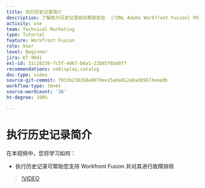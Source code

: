 ```yaml
---
title: 执行历史记录简介
description: 了解执行历史记录如何帮助您在  [!DNL Adobe Workfront Fusion] 中提供支持并进行故障排除。
activity: use
team: Technical Marketing
type: Tutorial
feature: Workfront Fusion
role: User
level: Beginner
jira: KT-9041
exl-id: 31c10236-fc5f-4467-b6a1-23b85f6bd0f7
recommendations: noDisplay,catalog
doc-type: video
source-git-commit: f033b210268e8979ee15abe812e6ad85673eeedb
workflow-type: tm+mt
source-wordcount: '36'
ht-degree: 100%

---
```


# 执行历史记录简介

在本视频中，您将学习如何：

* 执行历史记录可帮助您支持 Workfront Fusion 并对其进行故障排除

>[!VIDEO](https://video.tv.adobe.com/v/335282/?quality=12&learn=on)

